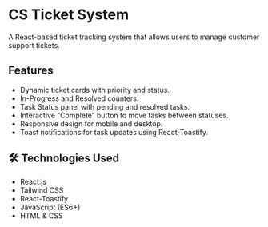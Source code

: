 # CS Ticket System

A React-based ticket tracking system that allows users to manage customer support tickets.

## Features
- Dynamic ticket cards with priority and status.
- In-Progress and Resolved counters.
- Task Status panel with pending and resolved tasks.
- Interactive “Complete” button to move tasks between statuses.
- Responsive design for mobile and desktop.
- Toast notifications for task updates using React-Toastify.

## 🛠 Technologies Used
- React.js
- Tailwind CSS
- React-Toastify
- JavaScript (ES6+)
- HTML & CSS